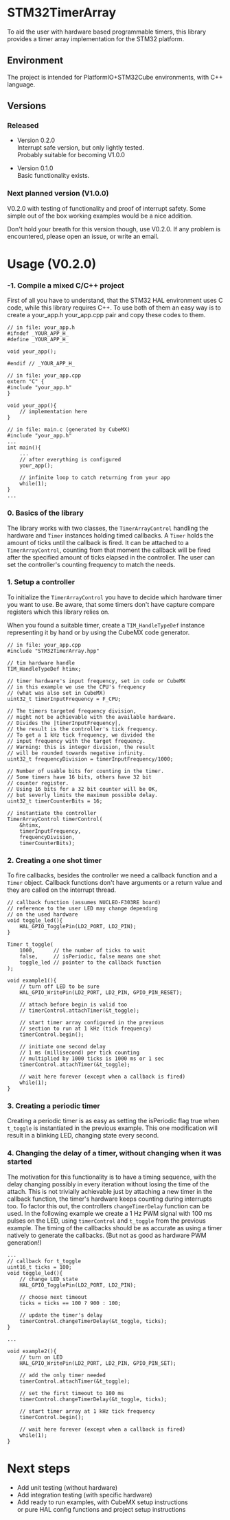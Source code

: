 # STM32TimerArray
To aid the user with hardware based programmable timers, this library provides a timer array implementation for the STM32 platform.

## Environment
The project is intended for PlatformIO+STM32Cube environments, with C++ language.

## Versions
### Released
- Version 0.2.0\
  Interrupt safe version, but only lightly tested.\
  Probably suitable for becoming V1.0.0

- Version 0.1.0\
  Basic functionality exists.

### Next planned version (V1.0.0)
V0.2.0 with testing of functionality and proof of interrupt safety. Some simple out of the box working examples would be a nice addition.

Don't hold your breath for this version though, use V0.2.0. If any problem is encountered, please open an issue, or write an email.

# Usage (V0.2.0)
### -1. Compile a mixed C/C++ project
First of all you have to understand, that the STM32 HAL environment uses C code, while this library requires C++. To use both of them an easy way is to create a  your_app.h your_app.cpp pair and copy these codes to them.

```
// in file: your_app.h
#ifndef _YOUR_APP_H_
#define _YOUR_APP_H_

void your_app();

#endif // _YOUR_APP_H_
```

```
// in file: your_app.cpp
extern "C" {
#include "your_app.h"
}

void your_app(){
    // implementation here
}
```

```
// in file: main.c (generated by CubeMX)
#include "your_app.h"
...
int main(){
    ...
    // after everything is configured
    your_app();

    // infinite loop to catch returning from your app
    while(1);
}
...
```

### 0. Basics of the library
The library works with two classes, the `TimerArrayControl` handling the hardware and `Timer` instances holding timed callbacks. A `Timer` holds the amount of ticks until the callback is fired. It can be attached to a `TimerArrayControl`, counting from that moment the callback will be fired after the specified amount of ticks elapsed in the controller. The user can set the controller's counting frequency to match the needs.

### 1. Setup a controller
To initialize the `TimerArrayControl` you have to decide which hardware timer you want to use. Be aware, that some timers don't have capture compare registers which this library relies on.

When you found a suitable timer, create a `TIM_HandleTypeDef` instance representing it by hand or by using the CubeMX code generator.

```
// in file: your_app.cpp
#include "STM32TimerArray.hpp"

// tim hardware handle
TIM_HandleTypeDef htimx;

// timer hardware's input frequency, set in code or CubeMX
// in this example we use the CPU's frequency
// (what was also set in CubeMX)
uint32_t timerInputFrequency = F_CPU;

// The timers targeted frequency division,
// might not be achievable with the available hardware.
// Divides the |timerInputFrequency|,
// the result is the controller's tick frequency.
// To get a 1 kHz tick frequency, we divided the
// input frequency with the target frequency.
// Warning: this is integer division, the result
// will be rounded towards negative infinity.
uint32_t frequencyDivision = timerInputFrequency/1000;

// Number of usable bits for counting in the timer.
// Some timers have 16 bits, others have 32 bit
// counter register.
// Using 16 bits for a 32 bit counter will be OK,
// but severly limits the maximum possible delay.
uint32_t timerCounterBits = 16;

// instantiate the controller
TimerArrayControl timerControl(
    &htimx,
    timerInputFrequency,
    frequencyDivision,
    timerCounterBits);
```

### 2. Creating a one shot timer
To fire callbacks, besides the controller we need a callback function and a `Timer` object. Callback functions don't have arguments or a return value and they are called on the interrupt thread.

```
// callback function (assumes NUCLEO-F303RE board)
// reference to the user LED may change depending
// on the used hardware
void toggle_led(){
    HAL_GPIO_TogglePin(LD2_PORT, LD2_PIN);
}

Timer t_toggle(
    1000,      // the number of ticks to wait
    false,     // isPeriodic, false means one shot
    toggle_led // pointer to the callback function
);

void example1(){
    // turn off LED to be sure
    HAL_GPIO_WritePin(LD2_PORT, LD2_PIN, GPIO_PIN_RESET);
    
    // attach before begin is valid too
    // timerControl.attachTimer(&t_toggle);

    // start timer array configured in the previous
    // section to run at 1 kHz (tick frequency)
    timerControl.begin();

    // initiate one second delay
    // 1 ms (millisecond) per tick counting
    // multiplied by 1000 ticks is 1000 ms or 1 sec
    timerControl.attachTimer(&t_toggle);
    
    // wait here forever (except when a callback is fired)
    while(1);
}
```

### 3. Creating a periodic timer
Creating a periodic timer is as easy as setting the isPeriodic flag true when `t_toggle` is instantiated in the previous example. This one modification will result in a blinking LED, changing state every second.

### 4. Changing the delay of a timer, without changing when it was started
The motivation for this functionality is to have a timing sequence, with the delay changing possibly in every iteration without losing the time of the attach. This is not trivially achievable just by attaching a new timer in the callback function, the timer's hardware keeps counting during interrupts too. To factor this out, the controllers `changeTimerDelay` function can be used. In the following example we create a 1 Hz PWM signal with 100 ms pulses on the LED, using `timerControl` and `t_toggle` from the previous example. The timing of the callbacks should be as accurate as using a timer natively to generate the callbacks. (But not as good as hardware PWM generation!)

```
...
// callback for t_toggle
uint16_t ticks = 100;
void toggle_led(){
    // change LED state
    HAL_GPIO_TogglePin(LD2_PORT, LD2_PIN);

    // choose next timeout
    ticks = ticks == 100 ? 900 : 100;

    // update the timer's delay
    timerControl.changeTimerDelay(&t_toggle, ticks);
}

...

void example2(){
    // turn on LED
    HAL_GPIO_WritePin(LD2_PORT, LD2_PIN, GPIO_PIN_SET);

    // add the only timer needed
    timerControl.attachTimer(&t_toggle);

    // set the first timeout to 100 ms
    timerControl.changeTimerDelay(&t_toggle, ticks);

    // start timer array at 1 kHz tick frequency
    timerControl.begin();
    
    // wait here forever (except when a callback is fired)
    while(1);
}
```

# Next steps
- Add unit testing (without hardware)
- Add integration testing (with specific hardware)
- Add ready to run examples, with CubeMX setup
  instructions\
  or pure HAL config functions and project setup
  instructions